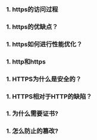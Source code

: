 ### 1. https的访问过程
### 1. https的优缺点？
### 1. https如何进行性能优化？
### 1. http和https
### 1. HTTPS为什么是安全的？
### 1. HTTPS相对于HTTP的缺陷？
### 1. 为什么需要证书?
### 1. 怎么防止的篡改?